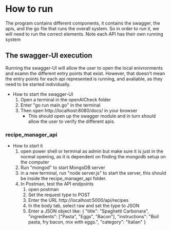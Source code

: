 # How to run

The program contains different components, it contains the swagger, the apis, and the go file that runs the overall system. So in order to run it, we will need to run the correct elements. Note each API has their own running system 

## The swagger-UI execution

Running the swagger-UI will allow the user to open the local enivronments and examn the different entry points that exist.  However, that doesn't mean the entry points for each api represented is running, and avaliable, as they need to be started individually.

- How to start the swagger-UI
    1. Open a terminal in the openAICheck folder
    2. Enter "go run main.go" in the terminal
    3. Then open http://localhost:8080/docs/ in your browser
        - This should open up the swagger module and in turn should allow the user to verify the different apis.

### recipe_manager_api

- How to start it
    1. open power shell or terminal as admin but make sure it is just in the normal opening, as it is dependent on finding the mongodb setup on the computer
    2. Run "mongod" to start MongoDB server
    3. in a new terminal, run "node server.js" to start the server, this should be inside the recipe_manager_api folder.
    4. In Postman, test the API endpoints
        1. open postman 
        2. Set the request type to POST
        3. Enter the URL http://localhost:5000/api/recipes
        4. In the body tab, select raw and set the type to JSON
        5. Enter a JSON object like: {
            "title": "Spaghetti Carbonara",
            "ingredients": ["Pasta", "Eggs", "Bacon"],
            "instructions": "Boil pasta, fry bacon, mix with eggs.",
            "category": "Italian"
        }